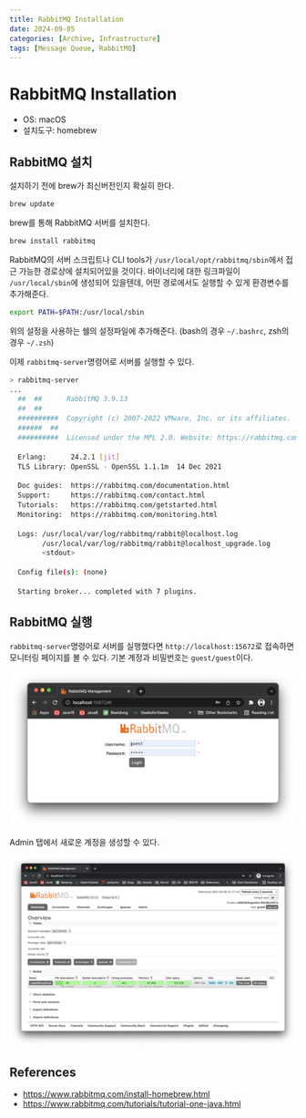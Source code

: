 ```yaml
---
title: RabbitMQ Installation
date: 2024-09-05
categories: [Archive, Infrastructure]
tags: [Message Queue, RabbitMQ]
---
```


# RabbitMQ Installation

- OS: macOS
- 설치도구: homebrew

## RabbitMQ 설치

설치하기 전에 brew가 최신버전인지 확실히 한다.
```sh
brew update
```
brew를 통해 RabbitMQ 서버를 설치한다.
```sh
brew install rabbitmq
```
RabbitMQ의 서버 스크립트나 CLI tools가 `/usr/local/opt/rabbitmq/sbin`에서 접근 가능한 경로상에 설치되어있을 것이다. 바이너리에 대한 링크파일이 `/usr/local/sbin`에 생성되어 있을텐데, 어떤 경로에서도 실행할 수 있게 환경변수를 추가해준다.
```sh
export PATH=$PATH:/usr/local/sbin
```
위의 설정을 사용하는 쉘의 설정파일에 추가해준다. (bash의 경우 `~/.bashrc`, zsh의 경우 `~/.zsh`)

이제 `rabbitmq-server`명령어로 서버를 실행할 수 있다.
```sh
> rabbitmq-server
...
  ##  ##      RabbitMQ 3.9.13
  ##  ##
  ##########  Copyright (c) 2007-2022 VMware, Inc. or its affiliates.
  ######  ##
  ##########  Licensed under the MPL 2.0. Website: https://rabbitmq.com

  Erlang:      24.2.1 [jit]
  TLS Library: OpenSSL - OpenSSL 1.1.1m  14 Dec 2021

  Doc guides:  https://rabbitmq.com/documentation.html
  Support:     https://rabbitmq.com/contact.html
  Tutorials:   https://rabbitmq.com/getstarted.html
  Monitoring:  https://rabbitmq.com/monitoring.html

  Logs: /usr/local/var/log/rabbitmq/rabbit@localhost.log
        /usr/local/var/log/rabbitmq/rabbit@localhost_upgrade.log
        <stdout>

  Config file(s): (none)

  Starting broker... completed with 7 plugins.

```

## RabbitMQ 실행
`rabbitmq-server`명령어로 서버를 실행했다면 `http://localhost:15672`로 접속하면 모니터링 페이지를 볼 수 있다. 기본 계정과 비밀번호는 `guest/guest`이다.

![rabbitmq1](../../../images/rabbitmq1.png)

Admin 탭에서 새로운 계정을 생성할 수 있다.

![rabbitmq2](../../../images/rabbitmq2.png)

## References
- https://www.rabbitmq.com/install-homebrew.html
- https://www.rabbitmq.com/tutorials/tutorial-one-java.html
